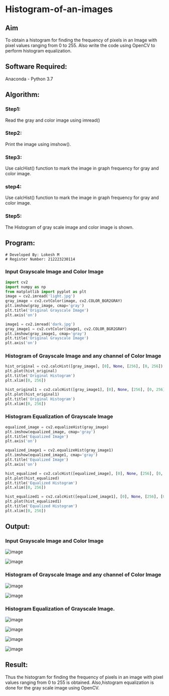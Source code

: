 # Histogram-of-an-images
## Aim
To obtain a histogram for finding the frequency of pixels in an Image with pixel values ranging from 0 to 255. Also write the code using OpenCV to perform histogram equalization.

## Software Required:
Anaconda - Python 3.7

## Algorithm:
### Step1:
Read the gray and color image using imread()

### Step2:
Print the image using imshow().



### Step3:
Use calcHist() function to mark the image in graph frequency for gray and color image.

### step4:
Use calcHist() function to mark the image in graph frequency for gray and color image.

### Step5:
The Histogram of gray scale image and color image is shown.


## Program:
```
# Developed By: Lokesh M
# Register Number: 212223230114
```
### Input Grayscale Image and Color Image
```python
import cv2
import numpy as np
from matplotlib import pyplot as plt
image = cv2.imread('light.jpg')
gray_image = cv2.cvtColor(image, cv2.COLOR_BGR2GRAY)
plt.imshow(gray_image, cmap='gray')
plt.title('Original Grayscale Image')
plt.axis('on')
```
```python
image1 = cv2.imread('dark.jpg')
gray_image1 = cv2.cvtColor(image1, cv2.COLOR_BGR2GRAY)
plt.imshow(gray_image1, cmap='gray')
plt.title('Original Grayscale Image')
plt.axis('on')
```
### Histogram of Grayscale Image and any channel of Color Image
```python
hist_original = cv2.calcHist([gray_image], [0], None, [256], [0, 256])
plt.plot(hist_original)
plt.title('Original Histogram')
plt.xlim([0, 256])
```
```python
hist_original1 = cv2.calcHist([gray_image1], [0], None, [256], [0, 256])
plt.plot(hist_original1)
plt.title('Original Histogram')
plt.xlim([0, 256])
```
### Histogram Equalization of Grayscale Image
```python
equalized_image = cv2.equalizeHist(gray_image)
plt.imshow(equalized_image, cmap='gray')
plt.title('Equalized Image')
plt.axis('on')
```
```python
equalized_image1 = cv2.equalizeHist(gray_image1)
plt.imshow(equalized_image1, cmap='gray')
plt.title('Equalized Image')
plt.axis('on')
```
```python
hist_equalized = cv2.calcHist([equalized_image], [0], None, [256], [0, 256])
plt.plot(hist_equalized)
plt.title('Equalized Histogram')
plt.xlim([0, 256])
```
```python
hist_equalized1 = cv2.calcHist([equalized_image1], [0], None, [256], [0, 256])
plt.plot(hist_equalized1)
plt.title('Equalized Histogram')
plt.xlim([0, 256])
```
## Output:
### Input Grayscale Image and Color Image
![image](https://github.com/user-attachments/assets/c6a0c0e2-083f-4252-b80a-57965edd46ff)

![image](https://github.com/user-attachments/assets/e56ad634-6632-4fc5-9f7a-bb03d1dc350f)



### Histogram of Grayscale Image and any channel of Color Image
![image](https://github.com/user-attachments/assets/7bc92de7-dada-4a81-bacc-ddf6b299f07a)

![image](https://github.com/user-attachments/assets/2a77eb75-7924-4c9f-9911-e8edb0763a66)




### Histogram Equalization of Grayscale Image.
![image](https://github.com/user-attachments/assets/642b9e61-eb9a-4077-8084-13ea25c4b294)

![image](https://github.com/user-attachments/assets/07cf20f2-8322-4f09-965c-ef8b2eae56ae)

![image](https://github.com/user-attachments/assets/33b02ae1-e8fb-4b09-b081-3b897f1cf1ce)

![image](https://github.com/user-attachments/assets/5c00d3be-c897-49f3-9461-d9877f1e566e)






## Result: 
Thus the histogram for finding the frequency of pixels in an image with pixel values ranging from 0 to 255 is obtained. Also,histogram equalization is done for the gray scale image using OpenCV.
